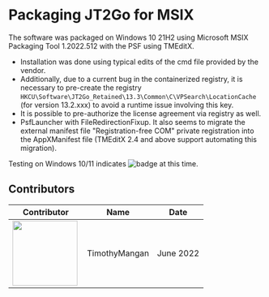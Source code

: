 # Packaging JT2Go for MSIX

The software was packaged on Windows 10 21H2 using Microsoft MSIX Packaging Tool 1.2022.512 with the PSF using TMEditX.
* Installation was done using typical edits of the cmd file provided by the vendor.
* Additionally, due to a current bug in the containerized registry, it is necessary to pre-create the registry `HKCU\Software\JT2Go_Retained\13.3\Common\C\VPSearch\LocationCache` (for version 13.2.xxx) to avoid a runtime issue involving this key.
* It is possible to pre-authorize the license agreement via registry as well.
* PsfLauncher with  FileRedirectionFixup.  It also seems to migrate the external manifest file "Registration-free COM" private registration into the AppXManifest file (TMEditX 2.4 and above support automating this migration).


Testing on Windows 10/11 indicates  ![badge](https://img.shields.io/badge/-Full%20Fidelity-brightgreen?style=for-the-badge) at this time.


## Contributors

| Contributor | Name | Date |
|----|----|----|
| [<img src="/media/Contributors/TimMangan.jpg" align="left" Height="128" />](/media/Contributors/TimMangan.jpg) | TimothyMangan | June 2022 |


